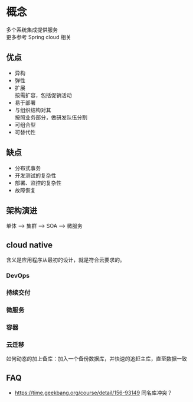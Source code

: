 # 概念

多个系统集成提供服务  
更多参考 Spring cloud 相关  

## 优点

- 异构
- 弹性
- 扩展  
  按需扩容，包括促销活动  
- 易于部署  
- 与组织结构对其  
  按照业务部分，做研发队伍分割  
- 可组合型  
- 可替代性  

## 缺点

- 分布式事务  
- 开发测试的复杂性  
- 部署、监控的复杂性  
- 故障恢复

## 架构演进

单体 --> 集群 --> SOA --> 微服务

## cloud native

含义是应用程序从最初的设计，就是符合云要求的。

### DevOps  

### 持续交付

### 微服务

### 容器

### 云迁移  

如何动态的加上备库：加入一个备份数据库，并快速的追赶主库，直至数据一致  

## FAQ

- https://time.geekbang.org/course/detail/156-93149 同名库冲突？